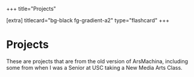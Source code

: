 +++
title="Projects"

[extra]
titlecard="bg-black fg-gradient-a2"
type="flashcard"
+++

# Projects

These are projects that are from the old version of ArsMachina, including some from when I was a Senior at USC taking a New Media Arts Class.